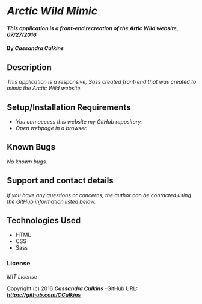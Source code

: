 # _Arctic Wild Mimic_

#### _This application is a front-end recreation of the Artic Wild website, 07/27/2016_

#### By _**Cassandra Culkins**_

## Description

_This application is a responsive, Sass created front-end that was created to mimic the Arctic Wild website._

## Setup/Installation Requirements

* _You can access this website my GitHub repository._
* _Open webpage in a browser._

## Known Bugs

_No known bugs._

## Support and contact details

_If you have any questions or concerns, the author can be contacted using the GitHub information listed below._

## Technologies Used

* HTML
* CSS
* Sass

### License

*MIT License*

Copyright (c) 2016 **_Cassandra Culkins_**
-GitHub URL: **_https://github.com/CCulkins_** 

